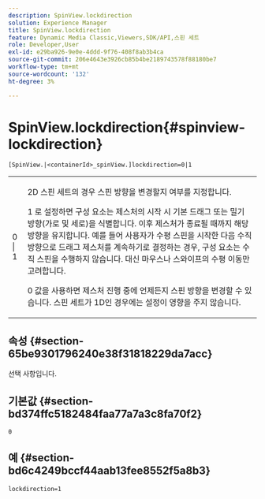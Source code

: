 ```yaml
---
description: SpinView.lockdirection
solution: Experience Manager
title: SpinView.lockdirection
feature: Dynamic Media Classic,Viewers,SDK/API,스핀 세트
role: Developer,User
exl-id: e29ba926-9e0e-4ddd-9f76-408f8ab3b4ca
source-git-commit: 206e4643e3926cb85b4be2189743578f88180be7
workflow-type: tm+mt
source-wordcount: '132'
ht-degree: 3%

---
```


# SpinView.lockdirection{#spinview-lockdirection}

`[SpinView.|<containerId>_spinView.]lockdirection=0|1`

<table id="table_18D47E7C6A2D4D68B94225CB621D5F7C"> 
 <tbody> 
  <tr> 
   <td colname="col1"> <p> <span class="codeph"> 0 | 1 </span> </p> </td> 
   <td colname="col2"> <p> 2D 스핀 세트의 경우 스핀 방향을 변경할지 여부를 지정합니다. </p> <p><span class="codeph"> 1 </span>로 설정하면 구성 요소는 제스처의 시작 시 기본 드래그 또는 밀기 방향(가로 및 세로)을 식별합니다. 이후 제스처가 종료될 때까지 해당 방향을 유지합니다. 예를 들어 사용자가 수평 스핀을 시작한 다음 수직 방향으로 드래그 제스처를 계속하기로 결정하는 경우, 구성 요소는 수직 스핀을 수행하지 않습니다. 대신 마우스나 스와이프의 수평 이동만 고려합니다. </p> <p><span class="codeph"> 0 </span> 값을 사용하면 제스처 진행 중에 언제든지 스핀 방향을 변경할 수 있습니다. 스핀 세트가 1D인 경우에는 설정이 영향을 주지 않습니다. </p> </td> 
  </tr> 
 </tbody> 
</table>

## 속성 {#section-65be9301796240e38f31818229da7acc}

선택 사항입니다.

## 기본값 {#section-bd374ffc5182484faa77a7a3c8fa70f2}

`0`

## 예 {#section-bd6c4249bccf44aab13fee8552f5a8b3}

`lockdirection=1`
